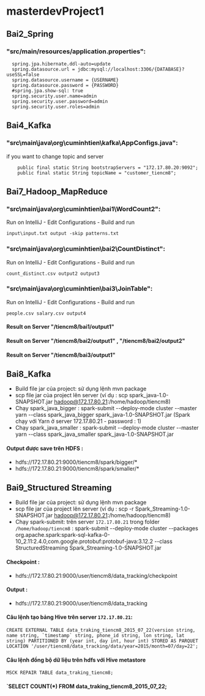 # masterdevProject1
## Bai2_Spring
###  "src/main/resources/application.properties":
```
  spring.jpa.hibernate.ddl-auto=update
  spring.datasource.url = jdbc:mysql://localhost:3306/{DATABASE}?useSSL=false
  spring.datasource.username = {USERNAME}
  spring.datasource.password = {PASSWORD}
  #spring.jpa.show-sql: true
  spring.security.user.name=admin
  spring.security.user.password=admin
  spring.security.user.roles=admin
```
## Bai4_Kafka
###  "src\main\java\org\cuminhtien\kafka\AppConfigs.java":
if you want to change topic and server
```
    public final static String bootstrapServers = "172.17.80.20:9092";
    public final static String topicName = "customer_tiencm8";
```
## Bai7_Hadoop_MapReduce
###  "src\main\java\org\cuminhtien\bai1\WordCount2":
Run on IntelliJ - Edit Configurations - Build and run
```
input\input.txt output -skip patterns.txt
```
###  "src\main\java\org\cuminhtien\bai2\CountDistinct":
Run on IntelliJ - Edit Configurations - Build and run
```
count_distinct.csv output2 output3
```
###  "src\main\java\org\cuminhtien\bai3\JoinTable":
Run on IntelliJ - Edit Configurations - Build and run
```
people.csv salary.csv output4
```
#### Result on Server "/tiencm8/bai1/output1"
#### Result on Server "/tiencm8/bai2/output1" , "/tiencm8/bai2/output2"
#### Result on Server "/tiencm8/bai3/output1"
## Bai8_Kafka
+ Build file jar của project: sử dụng lệnh mvn package
+ scp file jar của project lên server (ví dụ : scp spark_java-1.0-SNAPSHOT.jar hadoop@172.17.80.21:/home/hadoop/tiencm8)
+ Chạy spark_java_bigger : spark-submit --deploy-mode cluster --master yarn --class spark_java_bigger spark_java-1.0-SNAPSHOT.jar (Spark chạy với Yarn ở server 172.17.80.21 - password : 1)
+ Chạy spark_java_smaller : spark-submit --deploy-mode cluster --master yarn --class spark_java_smaller spark_java-1.0-SNAPSHOT.jar
#### Output được save trên HDFS :
+ hdfs://172.17.80.21:9000/tiencm8/spark/bigger/*
+ hdfs://172.17.80.21:9000/tiencm8/spark/smaller/*
## Bai9_Structured Streaming
+ Build file jar của project: sử dụng lệnh mvn package
+ scp file jar của project lên server (ví dụ : scp -r Spark_Streaming-1.0-SNAPSHOT.jar hadoop@172.17.80.21:/home/hadoop/tiencm8)
+ Chạy spark-submit: trên server `172.17.80.21` trong folder `/home/hadoop/tiencm8` : spark-submit --deploy-mode cluster --packages org.apache.spark:spark-sql-kafka-0-10_2.11:2.4.0,com.google.protobuf:protobuf-java:3.12.2 --class StructuredStreaming Spark_Streaming-1.0-SNAPSHOT.jar
#### Checkpoint :
+ hdfs://172.17.80.21:9000/user/tiencm8/data_tracking/checkpoint
#### Output :
+ hdfs://172.17.80.21:9000/user/tiencm8/data_tracking
#### Câu lệnh tạo bảng Hive trên server `172.17.80.21`:
    
    CREATE EXTERNAL TABLE data_traking_tiencm8_2015_07_22(version string, name string, `timestamp` string, phone_id string, lon string, lat string) PARTITIONED BY (year int, day int, hour int) STORED AS PARQUET LOCATION '/user/tiencm8/data_tracking/data/year=2015/month=07/day=22';

#### Câu lệnh đồng bộ dữ liệu trên hdfs với Hive metastore

    MSCK REPAIR TABLE data_traking_tiencm8;
####  `SELECT COUNT(*) FROM data_traking_tiencm8_2015_07_22;

